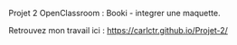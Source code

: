 Projet 2 OpenClassroom : Booki - integrer une maquette.

Retrouvez mon travail ici : https://carlctr.github.io/Projet-2/
